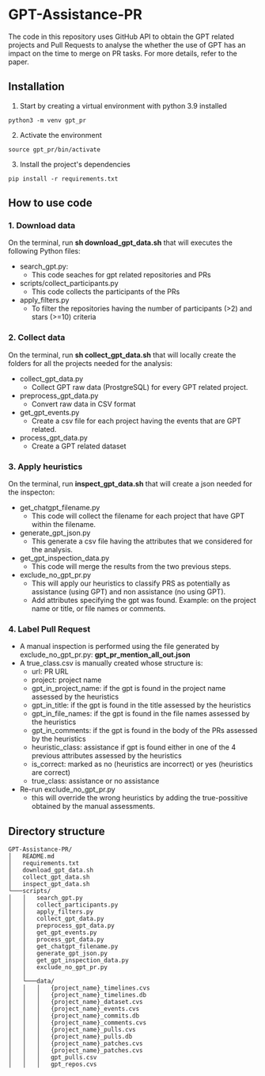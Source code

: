 # GPT-Assistance-PR
The code in this repository uses GitHub API to obtain the GPT related projects and Pull Requests to analyse the whether the use of GPT has an impact on the time to merge on PR tasks. For more details, refer to the paper.

## Installation

1. Start by creating a virtual environment with python 3.9 installed
```Shell
python3 -m venv gpt_pr
``` 

2. Activate the environment
```Shell
source gpt_pr/bin/activate
``` 

3. Install the project's dependencies
```Shell
pip install -r requirements.txt
```
## How to use code
### 1. Download data
On the terminal, run **sh download_gpt_data.sh** that will executes the following Python files:
  - search_gpt.py:
    * This code seaches for gpt related repositories and PRs
  - scripts/collect_participants.py
    * This code collects the participants of the PRs
  - apply_filters.py
    * To filter the repositories having the number of participants (>2) and stars (>=10) criteria
### 2. Collect data
On the terminal, run **sh collect_gpt_data.sh** that will locally create the folders for all the projects needed for the analysis:
  - collect_gpt_data.py
    * Collect GPT raw data (ProstgreSQL) for every GPT related project. 
  - preprocess_gpt_data.py
    * Convert raw data in CSV format 
  - get_gpt_events.py
    * Create a csv file for each project having the events that are GPT related.
  - process_gpt_data.py
    * Create a GPT related  dataset
### 3. Apply heuristics
On the terminal, run **inspect_gpt_data.sh** that will create a json needed for the inspecton:
  - get_chatgpt_filename.py
    * This code will collect the filename for each project that have GPT within the filename.
  - generate_gpt_json.py
    * This generate a csv file having the attributes that we considered for the analysis.
  - get_gpt_inspection_data.py
    * This code will merge the results from the two previous steps.
  - exclude_no_gpt_pr.py
    * This will apply our heuristics to classify PRS as potentially as assistance (using GPT) and non assistance (no using GPT).
    * Add attributes specifying the gpt was found. Example: on the project name or title, or file names or comments.

### 4. Label Pull Request
- A manual inspection is performed using the file generated by exclude_no_gpt_pr.py: **gpt_pr_mention_all_out.json** 
- A true_class.csv is manually created whose structure is:
  * url: PR URL
  * project: project name
  * gpt_in_project_name: if the gpt is found in the project name assessed by the heuristics
  * gpt_in_title: if the gpt is found in the title assessed by the heuristics
  * gpt_in_file_names: if the gpt is found in the file names assessed by the heuristics
  * gpt_in_comments: if the gpt is found in the body of the PRs assessed by the heuristics
  * heuristic_class: assistance if gpt is found either in one of the 4 previous attributes assessed by the heuristics
  * is_correct: marked as no (heuristics are incorrect) or yes (heuristics are correct)
  * true_class: assistance or no assistance
- Re-run exclude_no_gpt_pr.py
  * this will override the wrong heuristics by adding the true-possitive obtained by the manual assessments.
## Directory structure
```
GPT-Assistance-PR/
│   README.md
│   requirements.txt    
│   download_gpt_data.sh
│   collect_gpt_data.sh
│   inspect_gpt_data.sh
└───scripts/
│   │   search_gpt.py
│   │   collect_participants.py
│   │   apply_filters.py
│   │   collect_gpt_data.py
│   │   preprocess_gpt_data.py 
│   │   get_gpt_events.py
│   │   process_gpt_data.py
│   │   get_chatgpt_filename.py
│   │   generate_gpt_json.py
│   │   get_gpt_inspection_data.py
│   │   exclude_no_gpt_pr.py
│   │
│   └───data/
│   │   │   {project_name}_timelines.cvs
│   │   │   {project_name}_timelines.db
│   │   │   {project_name}_dataset.cvs
│   │   │   {project_name}_events.cvs
│   │   │   {project_name}_commits.db
│   │   │   {project_name}_comments.cvs
│   │   │   {project_name}_pulls.cvs
│   │   │   {project_name}_pulls.db
│   │   │   {project_name}_patches.cvs
│   │   │   {project_name}_patches.cvs
│   │   │   gpt_pulls.csv
│   │   │   gpt_repos.cvs


```

